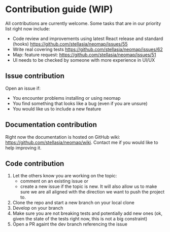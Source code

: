 # Contribution guide (WIP)

All contributions are currently welcome. Some tasks that are in our priority list right now include:

- Code review and improvements using latest React release and standard (hooks) https://github.com/stellasia/neomap/issues/55
- Write real covering tests https://github.com/stellasia/neomap/issues/62
- Map: feature request: https://github.com/stellasia/neomap/issues/51
- UI needs to be checked by someone with more experience in UI/UX

## Issue contribution

Open an issue if:

- You encounter problems installing or using neomap
- You find something that looks like a bug (even if you are unsure)
- You would like us to include a new feature

## Documentation contribution

Right now the documentation is hosted on GitHub wiki: https://github.com/stellasia/neomap/wiki. Contact me if you would like to help improving it.

## Code contribution

1. Let the others know you are working on the topic:
   - comment on an existing issue or
   - create a new issue if the topic is new. It will also allow us to make sure we are all aligned with the direction we want to push the project to.
2. Clone the repo and start a new branch on your local clone
3. Develop on your branch
4. Make sure you are not breaking tests and potentially add new ones (ok, given the state of the tests right now, this is not a big constraint)
5. Open a PR againt the dev branch referencing the issue
